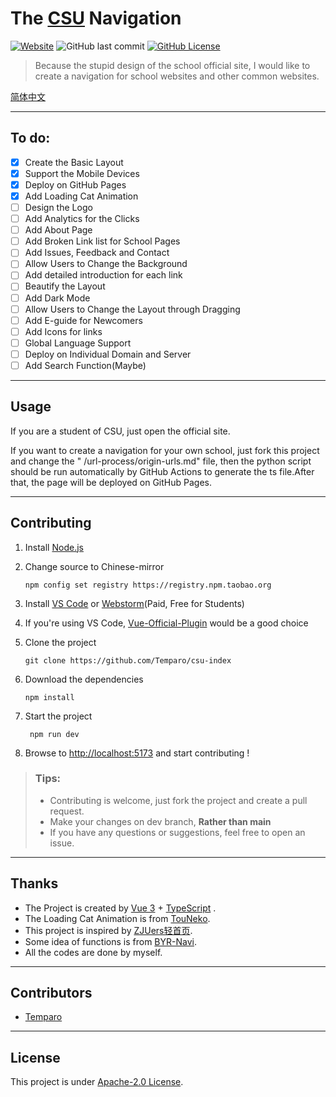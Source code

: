 # The [CSU](https://www.csu.edu.cn/) Navigation

[![Website](https://img.shields.io/website?url=https%3A%2F%2Fcsu-index.github.io%2F&up_message=CSU-Index&down_message=Time%20out&style=for-the-badge)](https://csu-index.github.io/)
![GitHub last commit](https://img.shields.io/github/last-commit/Temparo/csu-index?style=for-the-badge)
[![GitHub License](https://img.shields.io/github/license/Temparo/csu-index?style=for-the-badge)](LICENSE)

> Because the stupid design of the school official site, I would like to create a navigation for school websites and
> other common websites.

[简体中文](README.zh-Hans.md)

---

## To do:

- [x] Create the Basic Layout
- [x] Support the Mobile Devices
- [x] Deploy on GitHub Pages
- [x] Add Loading Cat Animation
- [ ] Design the Logo
- [ ] Add Analytics for the Clicks
- [ ] Add About Page
- [ ] Add Broken Link list for School Pages
- [ ] Add Issues, Feedback and Contact
- [ ] Allow Users to Change the Background
- [ ] Add detailed introduction for each link
- [ ] Beautify the Layout
- [ ] Add Dark Mode
- [ ] Allow Users to Change the Layout through Dragging
- [ ] Add E-guide for Newcomers
- [ ] Add Icons for links
- [ ] Global Language Support
- [ ] Deploy on Individual Domain and Server
- [ ] Add Search Function(Maybe)

---

## Usage

If you are a student of CSU, just open the official site.

If you want to create a navigation for your own school, just fork this project and change the "
/url-process/origin-urls.md" file, then the python script should be run automatically by GitHub Actions to generate the
ts file.After that, the page will be deployed on GitHub Pages.

---

## Contributing

1. Install [Node.js](https://nodejs.org/en/download/)

2. Change source to Chinese-mirror

   ```shell
   npm config set registry https://registry.npm.taobao.org
   ```

3. Install [VS Code](https://code.visualstudio.com/) or [Webstorm](https://www.jetbrains.com/webstorm/)(Paid, Free for
   Students)

4. If you're using VS Code, [Vue-Official-Plugin](https://marketplace.visualstudio.com/items?itemName=Vue.volar) would
   be a good choice

5. Clone the project

   ```shell
   git clone https://github.com/Temparo/csu-index
   ```

6. Download the dependencies

   ```shell
   npm install
   ```

7. Start the project

   ```shell
    npm run dev
   ```
8. Browse to [http://localhost:5173](http://localhost:5173) and start contributing !

> ### Tips:
> - Contributing is welcome, just fork the project and create a pull request.
> - Make your changes on dev branch, **Rather than main**
> - If you have any questions or suggestions, feel free to open an issue.

---

## Thanks

- The Project is created by [Vue 3](https://vuejs.org/) + [TypeScript](https://www.typescriptlang.org/) .
- The Loading Cat Animation is from [TouNeko](https://codepen.io/touneko).
- This project is inspired by [ZJUers轻首页](https://zjuers.com/).
- Some idea of functions is from [BYR-Navi](https://github.com/BYR-Navi/BYR-Navi).
- All the codes are done by myself.

---

## Contributors

- [Temparo](https://github.com/Temparo)

---

## License

This project is under [Apache-2.0 License](LICENSE).